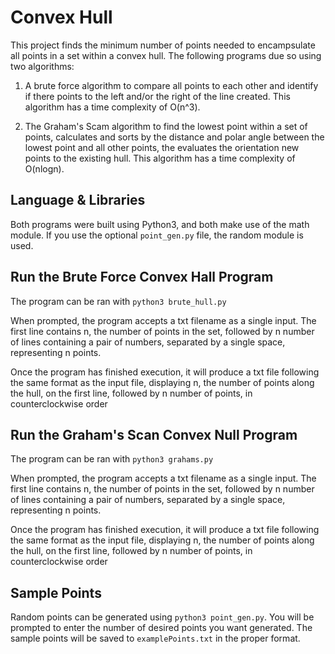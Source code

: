 # Convex Hull
This project finds the minimum number of points needed to encampsulate all points in a set within a convex hull.
The following programs due so using two algorithms: 
1. A brute force algorithm to compare all points to each other and identify if there
points to the left and/or the right of the line created. This algorithm has a time complexity of O(n^3).

2. The Graham's Scam algorithm to find the lowest point within a set of points, calculates and
sorts by the distance and polar angle between the lowest point and all other points, the evaluates the orientation new
points to the existing hull. This algorithm has a time complexity of O(nlogn).

## Language & Libraries

Both programs were built using Python3, and both make use of the math module. If you use the optional ``point_gen.py``
file, the random module is used.

## Run the Brute Force Convex Hall Program

The program can be ran with ``python3 brute_hull.py``

When prompted, the program accepts a txt filename as a single input. The first line contains n, the number of points in the 
set, followed by n number of lines containing a pair of numbers, separated by a single space, representing n points.

Once the program has finished execution, it will produce a txt file following the same format as the input file, 
displaying n, the number of points along the hull, on the first line, followed by n number of points, in 
counterclockwise order

## Run the Graham's Scan Convex Null Program

The program can be ran with ``python3 grahams.py``

When prompted, the program accepts a txt filename as a single input. The first line contains n, the number of points in the 
set, followed by n number of lines containing a pair of numbers, separated by a single space, representing n points.

Once the program has finished execution, it will produce a txt file following the same format as the input file, 
displaying n, the number of points along the hull, on the first line, followed by n number of points, in 
counterclockwise order


## Sample Points
Random points can be generated using ``python3 point_gen.py``. You will be prompted to enter the number of desired 
points you want generated. The sample points will be saved to ``examplePoints.txt`` in the proper format.
